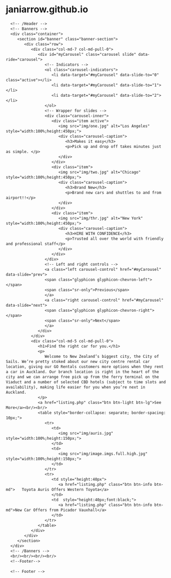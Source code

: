 # janiarrow.github.io

<!DOCTYPE html>
<html lang="en">
   <head>
      <meta charset="utf-8">
      <meta name="viewport" content="width=device-width, initial-scale=1">
      <meta http-equiv="Content-Type" content="text/html; charset=utf-8">
      <meta http-equiv="X-UA-Compatible" content="IE=edge">
      <meta name="keywords" content="">
      <meta name="description" content="">
      <link rel="stylesheet" href="https://stackpath.bootstrapcdn.com/bootstrap/4.1.3/css/bootstrap.min.css">
      <link href="rentstylesheet.css" rel="stylesheet">
      <link rel="stylesheet" href="https://cdnjs.cloudflare.com/ajax/libs/font-awesome/4.7.0/css/font-awesome.min.css">
      <link rel="stylesheet" href="https://maxcdn.bootstrapcdn.com/bootstrap/3.3.7/css/bootstrap.min.css">
      <script src="https://ajax.googleapis.com/ajax/libs/jquery/3.3.1/jquery.min.js"></script>
      <script src="https://maxcdn.bootstrapcdn.com/bootstrap/3.3.7/js/bootstrap.min.js"></script>
      <title>Car Rental Portal</title>
   </head>
   <body>
      <!--Header-->
      
      <!-- /Header --> 
      <!-- Banners -->
      <div class="container">
         <section id="banner" class="banner-section">
            <div class="row">
               <div class="col-md-7 col-md-pull-0">
                  <div id="myCarousel" class="carousel slide" data-ride="carousel">
                     <!-- Indicators -->
                     <ol class="carousel-indicators">
                        <li data-target="#myCarousel" data-slide-to="0" class="active"></li>
                        <li data-target="#myCarousel" data-slide-to="1"></li>
                        <li data-target="#myCarousel" data-slide-to="2"></li>
                     </ol>
                     <!-- Wrapper for slides -->
                     <div class="carousel-inner">
                        <div class="item active">
                           <img src="img/one.jpg" alt="Los Angeles" style="width:100%;height:450px;">
                           <div class="carousel-caption">
                              <h3>Makes it easy</h3>
                              <p>Pick up and drop off takes minutes just as simple. </p>
                           </div>
                        </div>
                        <div class="item">
                           <img src="img/two.jpg" alt="Chicago" style="width:100%;height:450px;">
                           <div class="carousel-caption">
                              <h3>Brand New</h3>
                              <p>Brand new cars and shuttles to and from airport!!</p>
                           </div>
                        </div>
                        <div class="item">
                           <img src="img/thr.jpg" alt="New York" style="width:100%;height:450px;">
                           <div class="carousel-caption">
                              <h3>HIRE WITH CONFIDENCE</h3>
                              <p>Trusted all over the world with friendly and professional staff</p>
                           </div>
                        </div>
                     </div>
                     <!-- Left and right controls -->
                     <a class="left carousel-control" href="#myCarousel" data-slide="prev">
                     <span class="glyphicon glyphicon-chevron-left"></span>
                     <span class="sr-only">Previous</span>
                     </a>
                     <a class="right carousel-control" href="#myCarousel" data-slide="next">
                     <span class="glyphicon glyphicon-chevron-right"></span>
                     <span class="sr-only">Next</span>
                     </a>
                  </div>
               </div>
               <div class="col-md-5 col-md-pull-0">
                  <h1>Find the right car for you.</h1>
                  <p>
                     Welcome to New Zealand’s biggest city, the City of Sails. We’re pretty stoked about our new city centre rental car location, giving our GO Rentals customers more options when they rent a car in Auckland. Our branch location is right in the heart of the city and we can arrange free pick up from the ferry terminal on the Viaduct and a number of selected CBD hotels (subject to time slots and availability), making life easier for you when you’re next in Auckland. 
                  </p>
                  <a href="listing.php" class="btn btn-light btn-lg">See More</a><br/><br/>
                  <table style="border-collapse: separate; border-spacing: 10px;">
                     <tr>
                        <td>
                           <img src="img/auris.jpg"  style="width:100%;height:150px;">
                        </td>
                        <td>
                           <img src="img/image.imgs.full.high.jpg"  style="width:100%;height:150px;">
                        </td>
                     </tr>
                     <tr>
                        <td style="height:40px">
                           <a href="listing.php" class="btn btn-info btn-md">	Toyota Auris Offers Western Toyota</a>
                        </td>
                        <td  style="height:40px;font:black;">
                           <a href="listing.php" class="btn btn-info btn-md">New Car Offers from Picador Vauxhall</a>
                        </td>
                     </tr>
                  </table>
               </div>
            </div>
         </section>
      </div>
      <!-- /Banners --> 
      <br/><br/><br/><br/>
      <!--Footer-->
    
      <!-- Footer --> 
   </body>
</html>
